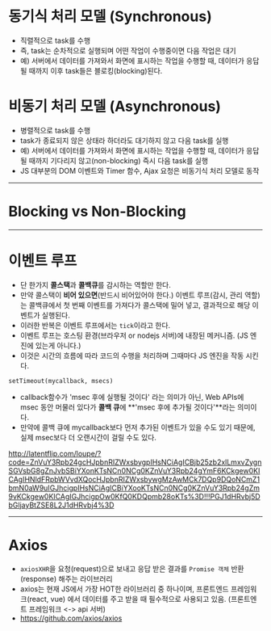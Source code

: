 # 동기식 처리 모델 (Synchronous)

- 직렬적으로 task를 수행
- 즉, task는 순차적으로 실행되며 어떤 작업이 수행중이면 다음 작업은 대기
- 예) 서버에서 데이터를 가져와서 화면에 표시하는 작업을 수행할 때, 데이터가 응답될 때까지 이후 task들은 블로킹(blocking)된다.

# 비동기 처리 모델 (Asynchronous)

- 병렬적으로 task를 수행
- task가 종료되지 않은 상태라 하더라도 대기하지 않고 다음 task를 실행
- 예) 서버에서 데이터를 가져와서 화면에 표시하는 작업을 수행할 때, 데이터가 응답될 때까지 기다리지 않고(non-blocking) 즉시 다음 task를 실행
- JS 대부분의 DOM 이벤트와 Timer 함수, Ajax 요청은 비동기식 처리 모델로 동작

-------

# Blocking vs Non-Blocking

------

# 이벤트 루프

- 단 한가지 **콜스택**과 **콜백큐**를 감시하는 역할만 한다.
- 만약 콜스택이 **비어 있으면**(반드시 비어있어야 한다.) 이벤트 루프(감시, 관리 역할)는 콜백큐에서 첫 번째 이벤트를 가져다가 콜스택에 밀어 넣고, 결과적으로 해당 이벤트가 실행된다.
- 이러한 반복은 이벤트 루프에서는 `tick`이라고 한다.
- 이벤트 루프는 호스팅 환경(브라우저 or nodejs 서버)에 내장된 메커니즘. (JS 엔진에 있는게 아니다.)
- 이것은 시간의 흐름에 따라 코드의 수행을 처리하며 그때마다 JS 엔진을 작동 시킨다.

`setTimeout(mycallback, msecs)`

- callback함수가 'msec 후에 실행될 것이다' 라는 의미가 아닌, Web APIs에 msec 동안 머물러 있다가 **콜백 큐**에 **'msec 후에 추가될 것이다'**라는 의미이다.
- 만약에 콜백 큐에 mycallback보다 먼저 추가된 이벤트가 있을 수도 있기 때문에, 실제 msec보다 더 오랜시간이 걸릴 수도 있다.

 http://latentflip.com/loupe/?code=ZnVuY3Rpb24gcHJpbnRIZWxsbygpIHsNCiAgICBjb25zb2xlLmxvZygnSGVsbG8gZnJvbSBiYXonKTsNCn0NCg0KZnVuY3Rpb24gYmF6KCkgew0KICAgIHNldFRpbWVvdXQocHJpbnRIZWxsbywgMzAwMCk7DQp9DQoNCmZ1bmN0aW9uIGJhcigpIHsNCiAgICBiYXooKTsNCn0NCg0KZnVuY3Rpb24gZm9vKCkgew0KICAgIGJhcigpOw0KfQ0KDQpmb28oKTs%3D!!!PGJ1dHRvbj5DbGljayBtZSE8L2J1dHRvbj4%3D 

------

# Axios

- `axiosXHR`을 요청(request)으로 보내고 응답 받은 결과를 `Promise 객체` 반환(response) 해주는 라이브러리
- axios는 현재 JS에서 가장 HOT한 라이브러리 중 하나이며, 프론트엔드 프레임워크(react, vue) 에서 데이터를 주고 받을 때 필수적으로 사용되고 있음. (프론트엔트 프레임워크 <-> api 서버)
-  https://github.com/axios/axios 